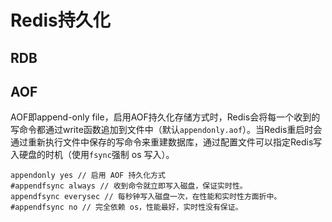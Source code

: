 # Redis持久化

## RDB

## AOF

AOF即append-only file，启用AOF持久化存储方式时，Redis会将每一个收到的写命令都通过write函数追加到文件中（默认`appendonly.aof`）。当Redis重启时会通过重新执行文件中保存的写命令来重建数据库，通过配置文件可以指定Redis写入硬盘的时机（使用`fsync`强制 os 写入）。

```properties
appendonly yes // 启用 AOF 持久化方式
#appendfsync always // 收到命令就立即写入磁盘，保证实时性。
appendfsync everysec // 每秒钟写入磁盘一次，在性能和实时性方面折中。
#appendfsync no // 完全依赖 os，性能最好，实时性没有保证。
```

